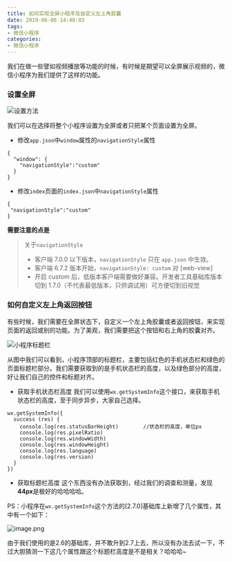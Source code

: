 ```yaml
---
title: 如何实现全屏小程序及自定义左上角胶囊
date: 2019-06-06 14:48:03
tags:
- 微信小程序
categories: 
- 微信小程序
---
```

我们在做一些譬如视频播放等功能的时候，有时候是期望可以全屏展示视频的，微信小程序为我们提供了这样的功能。

<!--more-->

### 设置全屏

![设置方法](https://upload-images.jianshu.io/upload_images/6337462-3c84ba7d5d76bb23.png?imageMogr2/auto-orient/strip%7CimageView2/2/w/1240)

我们可以在选择将整个小程序设置为全屏或者只把某个页面设置为全屏。
* 修改`app.json`中`window`属性的`navigationStyle`属性
```
{
  "window": {
    "navigationStyle":"custom"
  }
}
```

* 修改`index`页面的`index.json`中`navigationStyle`属性
```
{
 "navigationStyle":"custom"
}
```
**需要注意的点是**
>关于`navigationStyle`
> *   客户端 7.0.0 以下版本，`navigationStyle` 只在 `app.json` 中生效。
> *   客户端 6.7.2 版本开始，`navigationStyle: custom` 对 [web-view]
> *    开启 custom 后，低版本客户端需要做好兼容。开发者工具基础库版本切到 1.7.0（不代表最低版本，只供调试用）可方便切到旧视觉

### 如何自定义左上角返回按钮
有些时候，我们需要在全屏状态下，自定义一个左上角胶囊或者返回按钮，来实现页面的返回或别的功能。为了美观，我们需要把这个按钮和右上角的胶囊对齐。

![小程序标题栏](https://upload-images.jianshu.io/upload_images/6337462-3745890ef1cbf1e6.png?imageMogr2/auto-orient/strip%7CimageView2/2/w/1240)

从图中我们可以看到，小程序顶部的标题栏，主要包括红色的手机状态栏和绿色的页面标题栏部分。我们需要获取到的是手机状态栏的高度，以及绿色部分的高度，好让我们自己的控件和标题对齐。

* 获取手机状态栏高度
我们可以使用`wx.getSystemInfo`这个接口，来获取手机状态栏的高度，至于同步异步，大家自己选择。
```
wx.getSystemInfo({
  success (res) {
    console.log(res.statusBarHeight)        //状态栏的高度，单位px
    console.log(res.pixelRatio)
    console.log(res.windowWidth)
    console.log(res.windowHeight)
    console.log(res.language)
    console.log(res.version)
  }
})
```
* 获取标题栏高度
这个东西没有办法获取到，经过我们的调查和测量，发现**44px**是极好的哈哈哈哈。

PS：小程序在`wx.getSystemInfo`这个方法的[2.7.0]基础库上新增了几个属性，其中有一个如下：

![image.png](https://upload-images.jianshu.io/upload_images/6337462-e1f4ba8dbc32f075.png?imageMogr2/auto-orient/strip%7CimageView2/2/w/1240)

由于我们使用的是2.6的基础库，并不敢升到2.7上去，所以没有办法去试一下，不过大胆猜测一下这几个属性跟这个标题栏高度是不是相关？哈哈哈~























